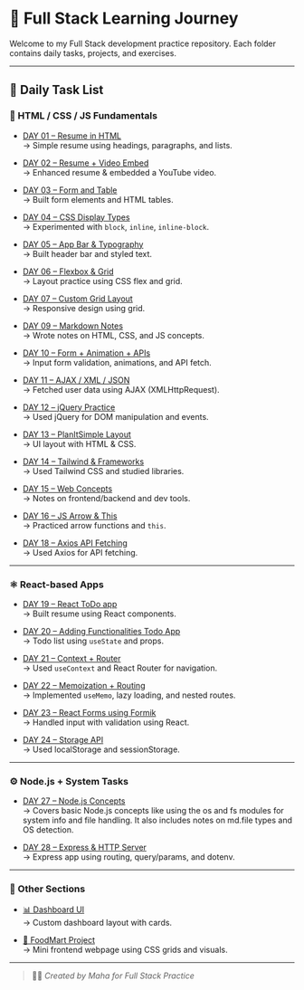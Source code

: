 ﻿# 📘 Full Stack Learning Journey

Welcome to my Full Stack development practice repository. Each folder contains daily tasks, projects, and exercises.

---

## 🔗 Daily Task List

### 🧾 HTML / CSS / JS Fundamentals

- [DAY 01 – Resume in HTML](https://github.com/Mahamahu22/Full_stack/tree/main/FULLSTACK/DAY01)  
  → Simple resume using headings, paragraphs, and lists.

- [DAY 02 – Resume + Video Embed](https://github.com/Mahamahu22/Full_stack/tree/main/FULLSTACK/DAY02)  
  → Enhanced resume & embedded a YouTube video.

- [DAY 03 – Form and Table](https://github.com/Mahamahu22/Full_stack/tree/main/FULLSTACK/DAY03)  
  → Built form elements and HTML tables.

- [DAY 04 – CSS Display Types](https://github.com/Mahamahu22/Full_stack/tree/main/FULLSTACK/DAY04)  
  → Experimented with `block`, `inline`, `inline-block`.

- [DAY 05 – App Bar & Typography](https://github.com/Mahamahu22/Full_stack/tree/main/FULLSTACK/DAY05)  
  → Built header bar and styled text.

- [DAY 06 – Flexbox & Grid](https://github.com/Mahamahu22/Full_stack/tree/main/FULLSTACK/DAY06)  
  → Layout practice using CSS flex and grid.

- [DAY 07 – Custom Grid Layout](https://github.com/Mahamahu22/Full_stack/tree/main/FULLSTACK/DAY07)  
  → Responsive design using grid.

- [DAY 09 – Markdown Notes](https://github.com/Mahamahu22/Full_stack/tree/main/FULLSTACK/DAY09)  
  → Wrote notes on HTML, CSS, and JS concepts.

- [DAY 10 – Form + Animation + APIs](https://github.com/Mahamahu22/Full_stack/tree/main/FULLSTACK/DAY10)  
  → Input form validation, animations, and API fetch.

- [DAY 11 – AJAX / XML / JSON](https://github.com/Mahamahu22/Full_stack/tree/main/FULLSTACK/DAY11)  
  → Fetched user data using AJAX (XMLHttpRequest).

- [DAY 12 – jQuery Practice](https://github.com/Mahamahu22/Full_stack/tree/main/FULLSTACK/DAY12)  
  → Used jQuery for DOM manipulation and events.

- [DAY 13 – PlanItSimple Layout](https://github.com/Mahamahu22/Full_stack/tree/main/FULLSTACK/DAY13)  
  → UI layout with HTML & CSS.

- [DAY 14 – Tailwind & Frameworks](https://github.com/Mahamahu22/Full_stack/tree/main/FULLSTACK/DAY14)  
  → Used Tailwind CSS and studied libraries.

- [DAY 15 – Web Concepts](https://github.com/Mahamahu22/Full_stack/tree/main/FULLSTACK/DAY15)  
  → Notes on frontend/backend and dev tools.

- [DAY 16 – JS Arrow & This](https://github.com/Mahamahu22/Full_stack/tree/main/FULLSTACK/DAY16)  
  → Practiced arrow functions and `this`.

- [DAY 18 – Axios API Fetching](https://github.com/Mahamahu22/Full_stack/tree/main/FULLSTACK/DAY18)  
  → Used Axios for API fetching.

---

### ⚛️ React-based Apps

- [DAY 19 – React ToDo app](https://github.com/Mahamahu22/day19-app)  
  → Built resume using React components.

- [DAY 20 – Adding Functionalities Todo App](https://github.com/Mahamahu22/day20-todo)  
  → Todo list using `useState` and props.

- [DAY 21 – Context + Router](https://github.com/Mahamahu22/day21-app)  
  → Used `useContext` and React Router for navigation.

- [DAY 22 – Memoization + Routing](https://github.com/Mahamahu22/day22-app)  
  → Implemented `useMemo`, lazy loading, and nested routes.

- [DAY 23 – React Forms using Formik](https://github.com/Mahamahu22/day23-form)  
  → Handled input with validation using React.

- [DAY 24 – Storage API](https://github.com/Mahamahu22/day24-storage)  
  → Used localStorage and sessionStorage.

---

### ⚙️ Node.js + System Tasks



- [DAY 27 – Node.js Concepts](https://github.com/Mahamahu22/Full_stack/tree/main/FULLSTACK/DAY27)  
  → Covers basic Node.js concepts like using the os and fs modules for system info and file handling. It also includes notes on md.file types and OS detection.
 
- [DAY 28 – Express & HTTP Server](https://github.com/Mahamahu22/Full_stack/tree/main/FULLSTACK/DAY28)  
  → Express app using routing, query/params, and dotenv.

---

### 📂 Other Sections

- [📊 Dashboard UI](https://github.com/Mahamahu22/Full_stack/tree/main/FULLSTACK/Dashboard)  
  → Custom dashboard layout with cards.

- [🍔 FoodMart Project](https://github.com/Mahamahu22/Full_stack/tree/main/FULLSTACK/Project)  
  → Mini frontend webpage using CSS grids and visuals.

---

> 👩‍💻 _Created by Maha for Full Stack Practice_


